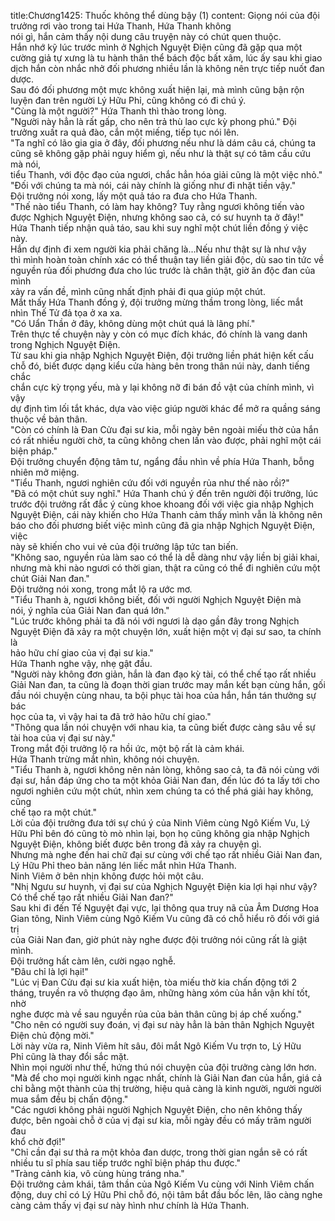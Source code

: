 title:Chương1425: Thuốc không thể dùng bậy (1)
content:
Giọng nói của đội trưởng rơi vào trong tai Hứa Thanh, Hứa Thanh không<br>nói gì, hắn cảm thấy nội dung câu truyện này có chút quen thuộc.<br>Hắn nhớ kỹ lúc trước mình ở Nghịch Nguyệt Điện cũng đã gặp qua một<br>cường giả tự xưng là tu hành thân thể bách độc bất xâm, lúc ấy sau khi giao<br>dịch hắn còn nhắc nhở đối phương nhiều lần là không nên trực tiếp nuốt đan<br>dược.<br>Sau đó đối phương một mực không xuất hiện lại, mà mình cũng bận rộn<br>luyện đan trên người Lý Hữu Phỉ, cũng không có đi chú ý.<br>"Cùng là một người?" Hứa Thanh thì thào trong lòng.<br>"Người này hẳn là rất gấp, cho nên trả thù lao cực kỳ phong phú." Đội<br>trưởng xuất ra quả đào, cắn một miếng, tiếp tục nói lên.<br>"Ta nghĩ có lão gia gia ở đây, đối phương nếu như là dám câu cá, chúng ta<br>cũng sẽ không gặp phải nguy hiểm gì, nếu như là thật sự có tâm cầu cứu mà nói,<br>tiểu Thanh, với độc đạo của ngươi, chắc hẳn hóa giải cũng là một việc nhỏ."<br>"Đối với chúng ta mà nói, cái này chính là giống như đi nhặt tiền vậy."<br>Đội trưởng nói xong, lấy một quả táo ra đưa cho Hứa Thanh.<br>"Thế nào tiểu Thanh, có làm hay không? Tuy rằng ngươi không tiến vào<br>được Nghịch Nguyệt Điện, nhưng không sao cả, có sư huynh ta ở đây!"<br>Hứa Thanh tiếp nhận quả táo, sau khi suy nghĩ một chút liền đồng ý việc<br>này.<br>Hắn dự định đi xem người kia phải chăng là…Nếu như thật sự là như vậy<br>thì mình hoàn toàn chính xác có thể thuận tay liền giải độc, dù sao tin tức về<br>nguyền rủa đối phương đưa cho lúc trước là chân thật, giờ ăn độc đan của mình<br>xảy ra vấn đề, mình cũng nhất định phải đi qua giúp một chút.<br>Mắt thấy Hứa Thanh đồng ý, đội trưởng mừng thầm trong lòng, liếc mắt<br>nhìn Thế Tử đả tọa ở xa xa.<br>"Có Uẩn Thần ở đây, không dùng một chút quá là lãng phí."<br>Trên thực tế chuyện này y còn có mục đích khác, đó chính là vang danh<br>trong Nghịch Nguyệt Điện.<br>Từ sau khi gia nhập Nghịch Nguyệt Điện, đội trưởng liền phát hiện kết cấu<br>chỗ đó, biết được dạng kiểu cửa hàng bên trong thân núi này, danh tiếng chắc<br>chắn cực kỳ trọng yếu, mà y lại không nỡ đi bán đồ vật của chính mình, vì vậy<br>dự định tìm lối tắt khác, dựa vào việc giúp người khác để mở ra quầng sáng<br>thuộc về bản thân.<br>"Còn có chính là Đan Cửu đại sư kia, mỗi ngày bên ngoài miếu thờ của hắn<br>có rất nhiều người chờ, ta cũng không chen lấn vào được, phải nghĩ một cái<br>biện pháp."<br>Đội trưởng chuyển động tâm tư, ngẩng đầu nhìn về phía Hứa Thanh, bỗng<br>nhiên mở miệng.<br>"Tiểu Thanh, ngươi nghiên cứu đối với nguyền rủa như thế nào rồi?"<br>"Đã có một chút suy nghĩ." Hứa Thanh chú ý đến trên người đội trưởng, lúc<br>trước đội trưởng rất đắc ý cùng khoe khoang đối với việc gia nhập Nghịch<br>Nguyệt Điện, cái này khiến cho Hứa Thanh cảm thấy mình vẫn là không nên<br>báo cho đối phương biết việc mình cũng đã gia nhập Nghịch Nguyệt Điện, việc<br>này sẽ khiến cho vui vẻ của đội trưởng lập tức tan biến.<br>"Không sao, nguyền rủa làm sao có thể là dễ dàng như vậy liền bị giải khai,<br>nhưng mà khi nào ngươi có thời gian, thật ra cũng có thể đi nghiên cứu một<br>chút Giải Nan đan."<br>Đội trưởng nói xong, trong mắt lộ ra ước mơ.<br>"Tiểu Thanh à, ngươi không biết, đối với người Nghịch Nguyệt Điện mà<br>nói, ý nghĩa của Giải Nan đan quá lớn."<br>"Lúc trước không phải ta đã nói với ngươi là dạo gần đây trong Nghịch<br>Nguyệt Điện đã xảy ra một chuyện lớn, xuất hiện một vị đại sư sao, ta chính là<br>hảo hữu chí giao của vị đại sư kia."<br>Hứa Thanh nghe vậy, nhẹ gật đầu.<br>"Người này không đơn giản, hắn là đan đạo kỳ tài, có thể chế tạo rất nhiều<br>Giải Nan đan, ta cũng là đoạn thời gian trước may mắn kết bạn cùng hắn, gối<br>đầu nói chuyện cùng nhau, ta bội phục tài hoa của hắn, hắn tán thưởng sự bác<br>học của ta, vì vậy hai ta đã trở hảo hữu chí giao."<br>"Thông qua lần nói chuyện với nhau kia, ta cũng biết được càng sâu về sự<br>tài hoa của vị đại sư này."<br>Trong mắt đội trưởng lộ ra hồi ức, một bộ rất là cảm khái.<br>Hứa Thanh trừng mắt nhìn, không nói chuyện.<br>"Tiểu Thanh à, ngươi không nên nản lòng, không sao cả, ta đã nói cùng với<br>đại sư, hắn đáp ứng cho ta một khỏa Giải Nan đan, đến lúc đó ta lấy tới cho<br>ngươi nghiên cứu một chút, nhìn xem chúng ta có thể phá giải hay không, cũng<br>chế tạo ra một chút."<br>Lời của đội trưởng đưa tới sự chú ý của Ninh Viêm cùng Ngô Kiếm Vu, Lý<br>Hữu Phỉ bên đó cũng tò mò nhìn lại, bọn họ cũng không gia nhập Nghịch<br>Nguyệt Điện, không biết được bên trong đã xảy ra chuyện gì.<br>Nhưng mà nghe đến hai chữ đại sư cùng với chế tạo rất nhiều Giải Nan đan,<br>Lý Hữu Phỉ theo bản năng lén liếc mắt nhìn Hứa Thanh.<br>Ninh Viêm ở bên nhịn không được hỏi một câu.<br>"Nhị Ngưu sư huynh, vị đại sư của Nghịch Nguyệt Điện kia lợi hại như vậy?<br>Có thể chế tạo rất nhiều Giải Nan đan?"<br>Sau khi đi đến Tế Nguyệt đại vực, lại thông qua truy nã của Âm Dương Hoa<br>Gian tông, Ninh Viêm cùng Ngô Kiếm Vu cũng đã có chỗ hiểu rõ đối với giá trị<br>của Giải Nan đan, giờ phút này nghe được đội trưởng nói cũng rất là giật mình.<br>Đội trưởng hất càm lên, cười ngạo nghễ.<br>"Đâu chỉ là lợi hại!"<br>"Lúc vị Đan Cửu đại sư kia xuất hiện, tòa miếu thờ kia chấn động tới 2<br>tháng, truyền ra vô thượng đạo âm, những hàng xóm của hắn vận khí tốt, nhờ<br>nghe được mà về sau nguyền rủa của bản thân cũng bị áp chế xuống."<br>"Cho nên có người suy đoán, vị đại sư này hẳn là bản thân Nghịch Nguyệt<br>Điện chủ động mời."<br>Lời này vừa ra, Ninh Viêm hít sâu, đôi mắt Ngô Kiếm Vu trợn to, Lý Hữu<br>Phỉ cũng là thay đổi sắc mặt.<br>Nhìn mọi người như thế, hứng thú nói chuyện của đội trưởng càng lớn hơn.<br>"Mà để cho mọi người kinh ngạc nhất, chính là Giải Nan đan của hắn, giá cả<br>chỉ bằng một thành của thị trường, hiệu quả càng là kinh người, người người<br>mua sắm đều bị chấn động."<br>"Các ngươi không phải người Nghịch Nguyệt Điện, cho nên không thấy<br>được, bên ngoài chỗ ở của vị đại sư kia, mỗi ngày đều có mấy trăm người đau<br>khổ chờ đợi!"<br>"Chỉ cần đại sư thả ra một khỏa đan dược, trong thời gian ngắn sẽ có rất<br>nhiều tu sĩ phía sau tiếp trước nghĩ biện pháp thu được."<br>"Tràng cảnh kia, vô cùng hùng tráng nha."<br>Đội trưởng cảm khái, tâm thần của Ngô Kiếm Vu cùng với Ninh Viêm chấn<br>động, duy chỉ có Lý Hữu Phỉ chỗ đó, nội tâm bắt đầu bốc lên, lão càng nghe<br>càng cảm thấy vị đại sư này hình như chính là Hứa Thanh.